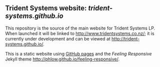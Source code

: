 ## Trident Systems website: *trident-systems.github.io*

This repository is the source of the main website for Trident Systems LP.  When launched it will be linked to <http://www.tridentsystems.co.nz/>; it is currently under development and can be viewed at <http://trident-systems.github.io/>.

This is a static website using [GitHub pages](https://pages.github.com/) and the *Feeling Responsive* Jekyll theme <http://phlow.github.io/feeling-responsive/>.
